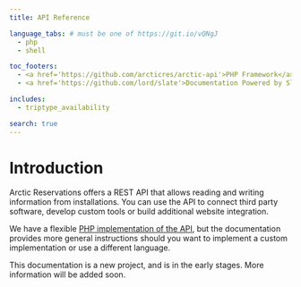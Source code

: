 ```yaml
---
title: API Reference

language_tabs: # must be one of https://git.io/vQNgJ
  - php
  - shell

toc_footers:
  - <a href='https://github.com/arcticres/arctic-api'>PHP Framework</a>
  - <a href='https://github.com/lord/slate'>Documentation Powered by Slate</a>

includes:
  - triptype_availability

search: true
---
```


# Introduction

Arctic Reservations offers a REST API that allows reading and writing information from installations. You can use the API to connect third party software, develop custom tools or build additional website integration.

We have a flexible [PHP implementation of the API](https://github.com/arcticres/arctic-api), but the documentation provides more general instructions should you want to implement a custom implementation or use a different language.

This documentation is a new project, and is in the early stages. More information will be added soon.


